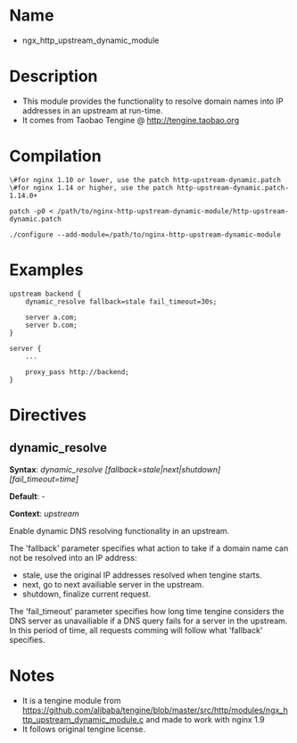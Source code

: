 Name
====

* ngx_http_upstream_dynamic_module

Description
===========

* This module provides the functionality to resolve domain names into IP addresses in an upstream at run-time.
* It comes from Taobao Tengine @ http://tengine.taobao.org

Compilation
===========

```
\#for nginx 1.10 or lower, use the patch http-upstream-dynamic.patch
\#for nginx 1.14 or higher, use the patch http-upstream-dynamic.patch-1.14.0+

patch -p0 < /path/to/nginx-http-upstream-dynamic-module/http-upstream-dynamic.patch

./configure --add-module=/path/to/nginx-http-upstream-dynamic-module
```

Examples
========

    upstream backend {
        dynamic_resolve fallback=stale fail_timeout=30s;

        server a.com;
        server b.com;
    }

    server {
        ...

        proxy_pass http://backend;
    }

Directives
==========

dynamic_resolve
---------------

**Syntax**: *dynamic_resolve [fallback=stale|next|shutdown] [fail_timeout=time]*

**Default**: *-*

**Context**: *upstream*

Enable dynamic DNS resolving functionality in an upstream.

The 'fallback' parameter specifies what action to take if a domain name can not be resolved into an IP address:

* stale, use the original IP addresses resolved when tengine starts.
* next, go to next availiable server in the upstream.
* shutdown, finalize current request.

The 'fail_timeout' parameter specifies how long time tengine considers the DNS server as unavailiable if a DNS query fails for a server in the upstream. In this period of time, all requests comming will follow what 'fallback' specifies.

Notes
=====

* It is a tengine module from
 https://github.com/alibaba/tengine/blob/master/src/http/modules/ngx_http_upstream_dynamic_module.c
 and made to work with nginx 1.9
* It follows original tengine license.
